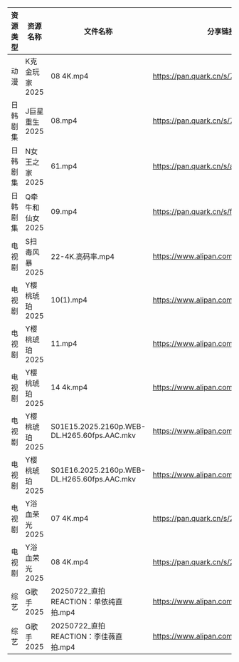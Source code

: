 | 资源类型 | 资源名称       | 文件名称                                        | 分享链接                                 | 更新时间                |
| ---- | ---------- | ------------------------------------------- | ------------------------------------ | ------------------- |
| 动漫   | K克金玩家2025  | 08 4K.mp4                                   | https://pan.quark.cn/s/746f246d3892  | 2025-07-22 16:24:25 |
| 日韩剧集 | J巨星重生2025  | 08.mp4                                      | https://pan.quark.cn/s/7c0af2ff15ea  | 2025-07-22 16:23:28 |
| 日韩剧集 | N女王之家2025  | 61.mp4                                      | https://pan.quark.cn/s/a85463f38f49  | 2025-07-22 16:27:24 |
| 日韩剧集 | Q牵牛和仙女2025 | 09.mp4                                      | https://pan.quark.cn/s/fa4d2baf941b  | 2025-07-22 10:29:02 |
| 电视剧  | S扫毒风暴2025  | 22-4K.高码率.mp4                               | https://www.alipan.com/s/xJVHLWPiXhk | 2025-07-22 00:02:54 |
| 电视剧  | Y樱桃琥珀2025  | 10(1).mp4                                   | https://www.alipan.com/s/YjTHBdSwzrA | 2025-07-22 16:03:07 |
| 电视剧  | Y樱桃琥珀2025  | 11.mp4                                      | https://www.alipan.com/s/YjTHBdSwzrA | 2025-07-22 16:03:06 |
| 电视剧  | Y樱桃琥珀2025  | 14 4k.mp4                                   | https://www.alipan.com/s/YjTHBdSwzrA | 2025-07-22 16:03:05 |
| 电视剧  | Y樱桃琥珀2025  | S01E15.2025.2160p.WEB-DL.H265.60fps.AAC.mkv | https://www.alipan.com/s/YjTHBdSwzrA | 2025-07-22 16:03:05 |
| 电视剧  | Y樱桃琥珀2025  | S01E16.2025.2160p.WEB-DL.H265.60fps.AAC.mkv | https://www.alipan.com/s/YjTHBdSwzrA | 2025-07-22 16:03:04 |
| 电视剧  | Y浴血荣光2025  | 07 4K.mp4                                   | https://pan.quark.cn/s/2b8677d19fa0  | 2025-07-22 10:36:31 |
| 电视剧  | Y浴血荣光2025  | 08 4K.mp4                                   | https://pan.quark.cn/s/2b8677d19fa0  | 2025-07-22 10:36:35 |
| 综艺   | G歌手2025    | 20250722_直拍REACTION：单依纯直拍.mp4               | https://www.alipan.com/s/BnAVvcGrxme | 2025-07-22 14:03:27 |
| 综艺   | G歌手2025    | 20250722_直拍REACTION：李佳薇直拍.mp4               | https://www.alipan.com/s/BnAVvcGrxme | 2025-07-22 14:03:27 |
